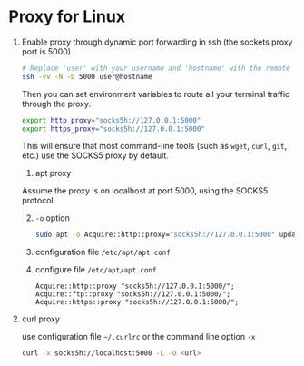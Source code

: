 # Proxy for Linux 

1. Enable proxy through dynamic port forwarding in ssh (the sockets proxy port is 5000)

    ```bash
    # Replace 'user' with your username and 'hostname' with the remote host address
    ssh -vv -N -D 5000 user@hostname
    ```

    Then you can set environment variables to route all your terminal traffic through the proxy.

    ```bash
    export http_proxy="socks5h://127.0.0.1:5000"
    export https_proxy="socks5h://127.0.0.1:5000"
    ```

    This will ensure that most command-line tools (such as `wget`, `curl`, `git`, etc.) use the SOCKS5 proxy by default.

    1. apt proxy 

    Assume the proxy is on localhost at port 5000, using the SOCKS5 protocol.

    2. `-o` option

        ```bash
        sudo apt -o Acquire::http::proxy="socks5h://127.0.0.1:5000" update
        ```
    3. configuration file `/etc/apt/apt.conf`
    4. configure file `/etc/apt/apt.conf`

        ```
        Acquire::http::proxy "socks5h://127.0.0.1:5000/";
        Acquire::ftp::proxy "socks5h://127.0.0.1:5000/";
        Acquire::https::proxy "socks5h://127.0.0.1:5000/";
        ```

2. curl proxy

   use configuration file `~/.curlrc` or the command line option `-x`

    ```bash
    curl -x socks5h://localhost:5000 -L -O <url>
    ```